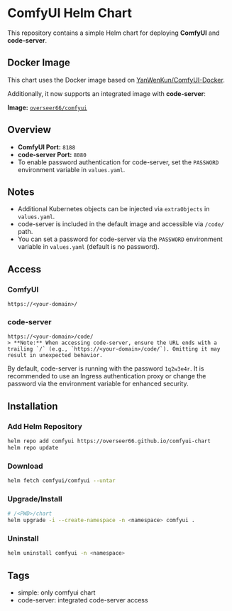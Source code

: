 # ComfyUI Helm Chart

This repository contains a simple Helm chart for deploying **ComfyUI** and **code-server**.

## Docker Image

This chart uses the Docker image based on [YanWenKun/ComfyUI-Docker](https://github.com/YanWenKun/ComfyUI-Docker).

Additionally, it now supports an integrated image with **code-server**:

**Image:** [`overseer66/comfyui`](https://hub.docker.com/r/overseer66/comfyui)

## Overview

- **ComfyUI Port:** `8188`
- **code-server Port:** `8080`
- To enable password authentication for code-server, set the `PASSWORD` environment variable in `values.yaml`.

## Notes

- Additional Kubernetes objects can be injected via `extraObjects` in `values.yaml`.
- code-server is included in the default image and accessible via `/code/` path.
- You can set a password for code-server via the `PASSWORD` environment variable in `values.yaml` (default is no password).

## Access

### ComfyUI

```
https://<your-domain>/
```

### code-server

```
https://<your-domain>/code/
> **Note:** When accessing code-server, ensure the URL ends with a trailing `/` (e.g., `https://<your-domain>/code/`). Omitting it may result in unexpected behavior.
```
By default, code-server is running with the password `1q2w3e4r`. It is recommended to use an Ingress authentication proxy or change the password via the environment variable for enhanced security.

## Installation

### Add Helm Repository

```bash
helm repo add comfyui https://overseer66.github.io/comfyui-chart
helm repo update
```

### Download

```bash
helm fetch comfyui/comfyui --untar
```

### Upgrade/Install

```bash
# /<PWD>/chart
helm upgrade -i --create-namespace -n <namespace> comfyui .
```

### Uninstall

```bash
helm uninstall comfyui -n <namespace>
```

## Tags

- simple: only comfyui chart
- code-server: integrated code-server access

